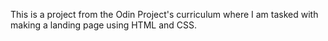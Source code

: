 This is a project from the Odin Project's curriculum where I am tasked with making a landing page using HTML and CSS.